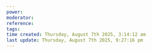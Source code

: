 ```yaml
---
power: 
moderator:
reference:
tags: 
time created: Thursday, August 7th 2025, 3:14:12 am
last update: Thursday, August 7th 2025, 9:27:16 pm
---
```

